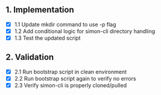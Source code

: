 ## 1. Implementation
- [x] 1.1 Update mkdir command to use -p flag
- [x] 1.2 Add conditional logic for simon-cli directory handling
- [x] 1.3 Test the updated script

## 2. Validation
- [x] 2.1 Run bootstrap script in clean environment
- [x] 2.2 Run bootstrap script again to verify no errors
- [x] 2.3 Verify simon-cli is properly cloned/pulled